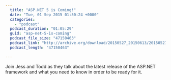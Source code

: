 ```yaml
---
  title: "ASP.NET 5 is Coming!"
  date: "Tue, 01 Sep 2015 01:50:24 +0000"
  categories: 
    - "podcast"
  podcast_duration: "01:05:29"
  guid: "asp-net-5-is-coming"
  podcast_file_size: "47150463"
  podcast_link: "http://archive.org/download/20150527_20150613/20150527.ogg"
  podcast_length: "47150463"

---
```

Join Jess and Todd as they talk about the latest release of the ASP.NET framework and what you need to know in order to be ready for it.